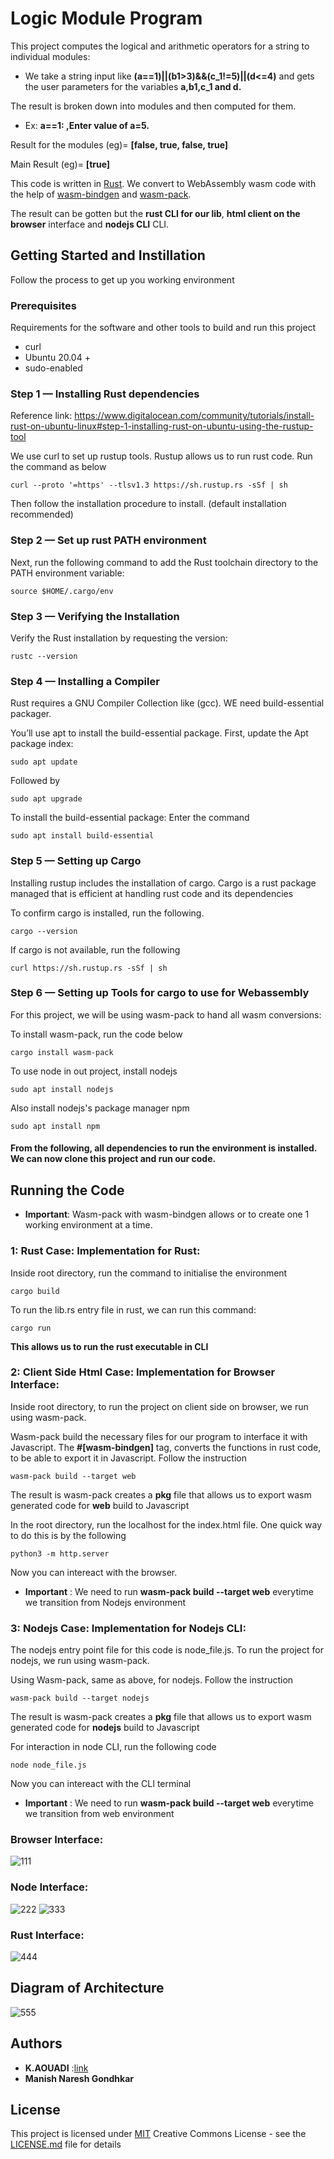 # Logic Module Program

This project computes the logical and arithmetic operators for a string to individual modules:

- We take a string input like **(a==1)||(b1>3)&&(c_1!=5)||(d<=4)** and gets the user parameters for the variables **a,b1,c_1 and d.**

The result is broken down into modules and then computed for them.

- Ex: **a==1: ,Enter value of a=5.**

Result for the modules (eg)= **[false, true, false, true]**

Main Result (eg)= **[true]**


This code is written in [Rust](https://www.rust-lang.org/). We convert to WebAssembly wasm code with the help 
of [wasm-bindgen](https://rustwasm.github.io/wasm-bindgen/) and [wasm-pack](https://rustwasm.github.io/wasm-pack/book/introduction.html).

The result can be gotten but the **rust CLI for our lib**, **html client on the browser** interface and **nodejs CLI** CLI.


## Getting Started and Instillation

Follow the process to get up you working environment

### Prerequisites

Requirements for the software and other tools to build and run this project 
- curl
- Ubuntu 20.04 +
- sudo-enabled 


### Step 1 — Installing Rust dependencies

Reference link: https://www.digitalocean.com/community/tutorials/install-rust-on-ubuntu-linux#step-1-installing-rust-on-ubuntu-using-the-rustup-tool

We use curl to set up rustup tools. Rustup allows us to run rust code. Run the command as below

    curl --proto '=https' --tlsv1.3 https://sh.rustup.rs -sSf | sh

Then follow the installation procedure to install. (default installation recommended)

### Step 2 — Set up rust PATH environment

Next, run the following command to add the Rust toolchain directory to the PATH environment variable:

    source $HOME/.cargo/env


### Step 3 — Verifying the Installation
Verify the Rust installation by requesting the version:

    rustc --version


### Step 4 — Installing a Compiler
Rust requires a GNU Compiler Collection like (gcc). WE need build-essential packager. 

You’ll use apt to install the build-essential package. First, update the Apt package index:

    sudo apt update

Followed by 

    sudo apt upgrade

To install the build-essential package: Enter the command

    sudo apt install build-essential


### Step 5 — Setting up Cargo

Installing rustup includes the installation of cargo. Cargo is a rust package managed that is efficient at handling rust code and its dependencies

To confirm cargo is installed, run the following.

    cargo --version

If cargo is not available, run the following

    curl https://sh.rustup.rs -sSf | sh


### Step 6 — Setting up Tools for cargo to use for Webassembly

For this project, we will be using wasm-pack to hand all wasm conversions:

To install wasm-pack, run the code below

    cargo install wasm-pack

To use node in out project, install nodejs 

    sudo apt install nodejs

Also install nodejs's package manager npm

    sudo apt install npm


#### From the following, all dependencies to run the environment is installed. We can now clone this project and run our code.


## Running the Code

- **Important**: Wasm-pack with wasm-bindgen allows or to create one 1 working environment at a time.

### 1: Rust Case: Implementation for Rust:

Inside root directory, run the command to initialise the environment

    cargo build

To run the lib.rs entry file in rust, we can run this command:

    cargo run

**This allows us to run the rust executable in CLI**

### 2: Client Side Html Case: Implementation for Browser Interface:

Inside root directory, to run the project on client side on browser, we run using wasm-pack.

Wasm-pack build the necessary files for our program to interface it with Javascript. The **#[wasm-bindgen]** tag, converts the functions in rust code, to be able to export it in Javascript. Follow the instruction

    wasm-pack build --target web

The result is wasm-pack creates a **pkg** file that allows us to export wasm generated code for **web** build to Javascript

In the root directory, run the localhost for the index.html file. One quick way to do this is by the following

    python3 -m http.server

Now you can intereact with the browser.

- **Important** : We need to run **wasm-pack build --target web** everytime we transition from Nodejs environment

### 3: Nodejs Case: Implementation for Nodejs CLI:

The nodejs entry point file for this code is node_file.js. To run the project for nodejs, we run using wasm-pack.

Using Wasm-pack, same as above, for nodejs. Follow the instruction

    wasm-pack build --target nodejs

The result is wasm-pack creates a **pkg** file that allows us to export wasm generated code for **nodejs** build to Javascript

For interaction in node CLI, run the following code

    node node_file.js

Now you can intereact with the CLI terminal

- **Important** : We need to run **wasm-pack build --target web** everytime we transition from web environment


### Browser Interface:

![111](https://github.com/Manish-N-G/modular-logical-operator/assets/136582364/796dba8e-fe6b-4e85-8d63-1e98e7a6cf9c)

### Node Interface:

![222](https://github.com/Manish-N-G/modular-logical-operator/assets/136582364/6f99401c-6987-4198-8220-000df32079d1)
![333](https://github.com/Manish-N-G/modular-logical-operator/assets/136582364/fec64d2f-3489-4270-b546-6beda7a08036)

### Rust Interface:

![444](https://github.com/Manish-N-G/modular-logical-operator/assets/136582364/2f05d023-c37c-45f1-8eb2-88f9e8c78a11)

## Diagram of Architecture

![555](https://github.com/Manish-N-G/modular-logical-operator/assets/136582364/69e1846b-f912-4776-a5cf-b15a51f7def4)

## Authors

  - **K.AOUADI** :[link](https://github.com/kaouadi)
  - **Manish Naresh Gondhkar**


## License

This project is licensed under [MIT](LICENSE.md)
Creative Commons License - see the [LICENSE.md](LICENSE.md) file for details
